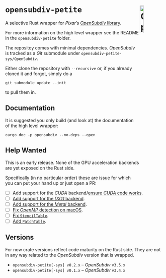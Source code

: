 # `opensubdiv-petite` <img src="osd-logo.png" alt="OpenSubdiv Logo" width="15%" padding-bottom="5%" align="right" align="top">

A selective Rust wrapper for *Pixar*’s
[*OpenSubdiv* library](http://graphics.pixar.com/opensubdiv/docs/intro.html).

For more information on the high level wrapper see the README in the
`opensubdiv-petite` folder.

The repositoy comes with minimal dependencies. *OpenSubdiv* is tracked as a
*Git* submodule under `opensubdiv-petite-sys/OpenSubdiv`.

Either clone the repository with `--recursive` or, if you already cloned it and
forgot, simply do a

```shell
git submodule update --init
```

to pull them in.

## Documentation

It is suggested you only build (and look at) the documentation of the high level
wrapper:

```shell
cargo doc -p opensubdiv --no-deps --open
```

## Help Wanted

This is an early release. None of the GPU acceleration backends are yet exposed
on the Rust side.

Specifically (in no particular order) these are issue for which you can put your
hand up or just open a PR:

* [ ] Add support for the *CUDA* backend/[ensure *CUDA* code works](https://github.com/virtualritz/opensubdiv-petite/issues/6).
* [ ] [Add support for the *DX11* backend](https://github.com/virtualritz/opensubdiv-petite/issues/4).
* [ ] [Add support for the *Metal* backend](https://github.com/virtualritz/opensubdiv-petite/issues/3).
* [ ] [Fix *OpenMP* detection on macOS](https://github.com/virtualritz/opensubdiv-petite/issues/2).
* [ ] [Fix `StencilTable`](https://github.com/virtualritz/opensubdiv-petite/issues/1).
* [ ] [Add `PatchTable`](https://github.com/virtualritz/opensubdiv-petite/issues/5).

## Versions

For now crate versions reflect code maturity on the Rust side. They are not in
any way related to the *OpenSubdiv* version that is wrapped.

- `opensubdiv-petite[-sys] v0.2.x` – *OpenSubdiv* `v3.5.x`
- `opensubdiv-petite[-sys] v0.1.x` – *OpenSubdiv* `v3.4.x`
